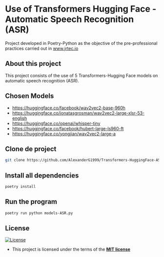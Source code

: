 # Use of Transformers Hugging Face - Automatic Speech Recognition (ASR)

Project developed in Poetry-Python as the objective of the pre-professional practices carried out in www.jrtec.io

## About this project

This project consists of the use of 5 Transformers-Hugging Face models on automatic speech recognition (ASR).

## Chosen Models

- https://huggingface.co/facebook/wav2vec2-base-960h
- https://huggingface.co/jonatasgrosman/wav2vec2-large-xlsr-53-english
- https://huggingface.co/openai/whisper-tiny
- https://huggingface.co/facebook/hubert-large-ls960-ft
- https://huggingface.co/yongjian/wav2vec2-large-a

## Clone de project

```sh
git clone https://github.com/AlexanderG1999/Transformers-HuggingFace-ASR.git
```

## Install all dependencies

```sh
poetry install
```

## Run the program

```sh
poetry run python models-ASR.py
```

## License

[![License](http://img.shields.io/:license-mit-blue.svg?style=flat-square)](http://badges.mit-license.org)

- This project is licensed under the terms of the **[MIT license](LICENSE)**